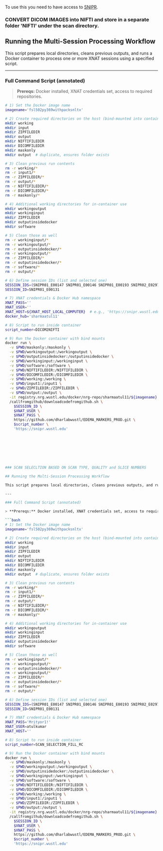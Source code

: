 To use this you need to have access to [SNIPR](https://snipr.wustl.edu/).

### CONVERT DICOM IMAGES into NIFTI and store in a separate folder 'NIFTI' under the scan directory.

## Running the Multi-Session Processing Workflow

This script prepares local directories, cleans previous outputs, and runs a Docker container to process one or more XNAT sessions using a specified script.

---

### Full Command Script (annotated)

> **Prereqs:** Docker installed, XNAT credentials set, access to required repositories.

```bash
# 1) Set the Docker image name
imagename='fsl502py369withpacksnltx'

# 2) Create required directories on the host (bind-mounted into container)
mkdir working
mkdir input
mkdir ZIPFILEDIR
mkdir output
mkdir NIFTIFILEDIR
mkdir DICOMFILEDIR
mkdir maskonly
mkdir output  # duplicate, ensures folder exists

# 3) Clean previous run contents
rm -r working/*
rm -r input1/*
rm -r ZIPFILEDIR/*
rm -r output/*
rm -r NIFTIFILEDIR/*
rm -r DICOMFILEDIR/*
rm -r maskonly/*

# 4) Additional working directories for in-container use
mkdir workingoutput
mkdir workinginput
mkdir ZIPFILEDIR
mkdir outputinsidedocker
mkdir software

# 5) Clean those as well
rm -r workinginput/*
rm -r workingoutput/*
rm -r outputinsidedocker/*
rm -r workingoutput/*
rm -r ZIPFILEDIR/*
rm -r outputinsidedocker/*
rm -r software/*
rm -r output/*

# 6) Define session IDs (list and selected one)
SESSION_IDS=(SNIPR01_E00147 SNIPR01_E00146 SNIPR01_E00193 SNIPR02_E02970 SNIPR02_E09071 SNIPR01_E00231)
SESSION_ID=SNIPR01_E00131

# 7) XNAT credentials & Docker Hub namespace
XNAT_PASS=''
XNAT_USER=''
XNAT_HOST=${XNAT_HOST_LOCAL_COMPUTER}  # e.g., 'https://snipr.wustl.edu'
docker_hub='sharmaatul11'

# 8) Script to run inside container
script_number=DICOM2NIFTI

# 9) Run the Docker container with bind mounts
docker run \
  -v $PWD/maskonly:/maskonly \
  -v $PWD/workingoutput:/workingoutput \
  -v $PWD/outputinsidedocker:/outputinsidedocker \
  -v $PWD/workinginput:/workinginput \
  -v $PWD/software:/software \
  -v $PWD/NIFTIFILEDIR:/NIFTIFILEDIR \
  -v $PWD/DICOMFILEDIR:/DICOMFILEDIR \
  -v $PWD/working:/working \
  -v $PWD/input1:/input1 \
  -v $PWD/ZIPFILEDIR:/ZIPFILEDIR \
  -v $PWD/output:/output \
  -it registry.nrg.wustl.edu/docker/nrg-repo/sharmaatul11/${imagename} \
  /callfromgithub/downloadcodefromgithub.sh \
    $SESSION_ID \
    $XNAT_USER \
    $XNAT_PASS \
    https://github.com/dharlabwustl/EDEMA_MARKERS_PROD.git \
    $script_number \
    'https://snipr.wustl.edu'








### SCAN SELECLTION BASED ON SCAN TYPE, QUALITY and SLICE NUMBERS

## Running the Multi-Session Processing Workflow

This script prepares local directories, cleans previous outputs, and runs a Docker container to process one or more XNAT sessions using a specified script.

---

### Full Command Script (annotated)

> **Prereqs:** Docker installed, XNAT credentials set, access to required repositories.

```bash
# 1) Set the Docker image name
imagename='fsl502py369withpacksnltx'

# 2) Create required directories on the host (bind-mounted into container)
mkdir working
mkdir input
mkdir ZIPFILEDIR
mkdir output
mkdir NIFTIFILEDIR
mkdir DICOMFILEDIR
mkdir maskonly
mkdir output  # duplicate, ensures folder exists

# 3) Clean previous run contents
rm -r working/*
rm -r input1/*
rm -r ZIPFILEDIR/*
rm -r output/*
rm -r NIFTIFILEDIR/*
rm -r DICOMFILEDIR/*
rm -r maskonly/*

# 4) Additional working directories for in-container use
mkdir workingoutput
mkdir workinginput
mkdir ZIPFILEDIR
mkdir outputinsidedocker
mkdir software

# 5) Clean those as well
rm -r workinginput/*
rm -r workingoutput/*
rm -r outputinsidedocker/*
rm -r workingoutput/*
rm -r ZIPFILEDIR/*
rm -r outputinsidedocker/*
rm -r software/*
rm -r output/*

# 6) Define session IDs (list and selected one)
SESSION_IDS=(SNIPR01_E00147 SNIPR01_E00146 SNIPR01_E00193 SNIPR02_E02970 SNIPR02_E09071 SNIPR01_E00231)
SESSION_ID=SNIPR01_E00131

# 7) XNAT credentials & Docker Hub namespace
XNAT_PASS='Mrityor1!'
XNAT_USER=atulkumar
XNAT_HOST=''

# 8) Script to run inside container
script_number=SCAN_SELECTION_FILL_RC

# 9) Run the Docker container with bind mounts
docker run \
  -v $PWD/maskonly:/maskonly \
  -v $PWD/workingoutput:/workingoutput \
  -v $PWD/outputinsidedocker:/outputinsidedocker \
  -v $PWD/workinginput:/workinginput \
  -v $PWD/software:/software \
  -v $PWD/NIFTIFILEDIR:/NIFTIFILEDIR \
  -v $PWD/DICOMFILEDIR:/DICOMFILEDIR \
  -v $PWD/working:/working \
  -v $PWD/input1:/input1 \
  -v $PWD/ZIPFILEDIR:/ZIPFILEDIR \
  -v $PWD/output:/output \
  -it registry.nrg.wustl.edu/docker/nrg-repo/sharmaatul11/${imagename} \
  /callfromgithub/downloadcodefromgithub.sh \
    $SESSION_ID \
    $XNAT_USER \
    $XNAT_PASS \
    https://github.com/dharlabwustl/EDEMA_MARKERS_PROD.git \
    $script_number \
    'https://snipr.wustl.edu'

